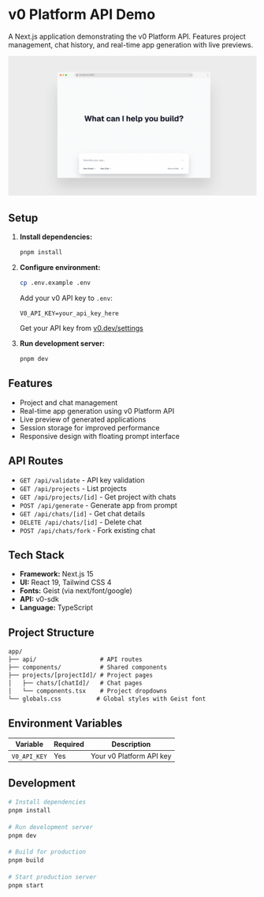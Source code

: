 # v0 Platform API Demo

A Next.js application demonstrating the v0 Platform API. Features project management, chat history, and real-time app generation with live previews.

![Screenshot](screenshot.png)

## Setup

1. **Install dependencies:**
   ```bash
   pnpm install
   ```

2. **Configure environment:**
   ```bash
   cp .env.example .env
   ```
   
   Add your v0 API key to `.env`:
   ```env
   V0_API_KEY=your_api_key_here
   ```
   
   Get your API key from [v0.dev/settings](https://v0.dev/settings)

3. **Run development server:**
   ```bash
   pnpm dev
   ```

## Features

- Project and chat management
- Real-time app generation using v0 Platform API
- Live preview of generated applications
- Session storage for improved performance
- Responsive design with floating prompt interface

## API Routes

- `GET /api/validate` - API key validation
- `GET /api/projects` - List projects
- `GET /api/projects/[id]` - Get project with chats
- `POST /api/generate` - Generate app from prompt
- `GET /api/chats/[id]` - Get chat details
- `DELETE /api/chats/[id]` - Delete chat
- `POST /api/chats/fork` - Fork existing chat

## Tech Stack

- **Framework:** Next.js 15
- **UI:** React 19, Tailwind CSS 4
- **Fonts:** Geist (via next/font/google)
- **API:** v0-sdk
- **Language:** TypeScript

## Project Structure

```
app/
├── api/                  # API routes
├── components/           # Shared components
├── projects/[projectId]/ # Project pages
│   ├── chats/[chatId]/   # Chat pages
│   └── components.tsx    # Project dropdowns
└── globals.css          # Global styles with Geist font
```

## Environment Variables

| Variable | Required | Description |
|----------|----------|-------------|
| `V0_API_KEY` | Yes | Your v0 Platform API key |

## Development

```bash
# Install dependencies
pnpm install

# Run development server
pnpm dev

# Build for production
pnpm build

# Start production server
pnpm start
```
